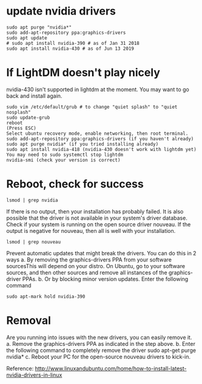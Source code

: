 # update nvidia drivers
```
sudo apt purge "nvidia*"
sudo add-apt-repository ppa:graphics-drivers
sudo apt update
# sudo apt install nvidia-390 # as of Jan 31 2018
sudo apt install nvidia-430 # as of Jun 13 2019
```

# If LightDM doesn't play nicely
nvidia-430 isn't supported in lightdm at the moment. You may want to go back and install again. 
```
sudo vim /etc/default/grub # to change "quiet splash" to "quiet nosplash"
sudo update-grub
reboot
(Press ESC) 
Select ubuntu recovery mode, enable networking, then root terminal.
sudo add-apt-repository ppa:graphics-drivers (if you haven't already)
sudo apt purge nvidia* (if you tried installing already)
sudo apt install nvidia-418 (nvidia-430 doesn't work with lightdm yet)
You may need to sudo systemctl stop lightdm
nvidia-smi (check your version is correct)
```

# Reboot, check for success
```
lsmod | grep nvidia
```
If there is no output, then your installation has probably failed. 
It is also possible that the driver is not available in your system's driver database. 
Check if your system is running on the open source driver nouveau. 
If the output is negative for nouveau, then all is well with your installation.
```
lsmod | grep nouveau
```

Prevent automatic updates that might break the drivers. You can do this in 2 ways
  a. By removing the graphics-drivers PPA from your software sourcesThis will depend on your distro. On Ubuntu, go to your software sources, and then other sources and remove all instances of the graphics-driver PPAs.
  b. Or by blocking minor version updates. Enter the following command
```
sudo apt-mark hold nvidia-390
```

# Removal

​Are you running into issues with the new drivers, you can easily remove it.
       a. Remove the graphics-drivers PPA as indicated in the step above.
       b. Enter the following command to completely remove the driver
sudo apt-get purge nvidia*
       c. Reboot your PC for the open-source nouveau drivers to kick-in.
       
Reference: http://www.linuxandubuntu.com/home/how-to-install-latest-nvidia-drivers-in-linux
